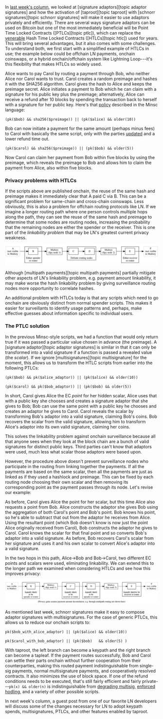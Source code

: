 In [last week's column][p4tr sig adaptors], we looked at [signature
adaptors][topic adaptor signatures] and how the activation of
[taproot][topic taproot] with [schnorr signatures][topic schnorr
signatures] will make it easier to use adaptors privately and
efficiently.  There are several ways signature adaptors can be used on
Bitcoin but one of the most immediately beneficial will be Point Time
Locked Contracts ([PTLCs][topic ptlc]), which can replace the
[venerable][htlc history] Hash Time Locked Contracts ([HTLCs][topic htlc])
used for years.  This will bring several advantages, but it also comes
with some challenges.  To understand both, we first start with a
simplified example of HTLCs in use; the example below could be offchain
LN payments, onchain coinswaps, or a hybrid onchain/offchain system like
Lightning Loop---it's this flexibility that makes HTLCs so widely used.

Alice wants to pay Carol by routing a payment through Bob, who neither
Alice nor Carol wants to trust.  Carol creates a random preimage and hashes
it with the SHA256 algorithm.  Carol gives the hash to Alice and keeps
the preimage secret.  Alice initiates a payment
to Bob which he can claim with a signature for his public key plus the
preimage; alternatively, Alice can receive a refund after 10 blocks by
spending the transaction back to herself with a signature for her public
key.  Here's that [policy][htlc1 minsc] described in the Minsc language:

```hack
(pk($bob) && sha256($preimage)) || (pk($alice) && older(10))
```

Bob can now initiate a payment for the same amount (perhaps minus fees) to
Carol with basically the same script, only with the parties
[updated][htlc2 minsc] and a lower refund time out.

```hack
(pk($carol) && sha256($preimage)) || (pk($bob) && older(5))
```

Now Carol can claim her payment from Bob within five blocks by using the preimage, which
reveals the preimage to Bob and allows him to claim the payment from
Alice, also within five blocks.

### Privacy problems with HTLCs

If the scripts above are published onchain, the reuse of the same hash
and preimage makes it immediately clear that A paid C via
B.  This can be a significant problem for same-chain and cross-chain
coinswaps.  Less obviously, this is also a problem for offchain routing
protocols like LN.  If we imagine a longer routing path where one person
controls multiple hops along the path, they can see the reuse of
the same hash and preimage to determine that some nodes are routing
nodes, increasing the probability that the remaining nodes are either
the spender or the receiver.   This is one part of the *linkability
problem* that may be LN's greatest current privacy weakness.

![Illustration of HTLC linkability problem](/img/posts/2021-07-ln-linkability1.dot.png)

Although [multipath payments][topic multipath payments] partially
mitigate other aspects of LN's linkability problem, e.g. payment amount
linkability, it may make worse the hash linkability problem by giving
surveillance routing nodes more opportunity to correlate hashes.

An additional problem with HTLCs today is that any scripts which need to
go onchain are obviously distinct from normal spender scripts.  This
makes it easier for surveillants to identify usage
patterns and, perhaps, make effective guesses about information specific
to individual users.

### The PTLC solution

In the previous Minsc-style scripts, we had a function that would only
return true if it was passed a particular value chosen in advance (the
preimage).  A [signature adaptor][topic adaptor signatures] is similar
in that it can only be transformed into a valid signature if a function is passed a
revealed value (the *scalar*).  If we ignore [multisignatures][topic
multisignature] for the moment, this allows us to transform the HTLC
scripts from earlier into the following PTLCs:

```hack
(pk($bob) && pk($alice_adaptor)) || (pk($alice) && older(10))
```

```hack
(pk($carol) && pk($bob_adaptor)) || (pk($bob) && older(5))
```

In short, Carol gives Alice the EC *point* for her hidden scalar, Alice
uses that with a public key she chooses and creates a signature adaptor
that she gives to Bob; Bob can use the same point with a public key
he chooses and creates an adaptor he gives to Carol.  Carol reveals the
scalar by transforming Bob's adaptor into a valid signature, claiming
Bob's coins.  Bob recovers the scalar from the valid signature, allowing
him to transform Alice's adaptor into its own valid signature, claiming
her coins.

This solves the linkability problem against onchain surveillance because
all that anyone sees when they look at the block chain are a bunch of valid
signatures for distinct public keys.  Third parties can't know that
adaptors were used, much less what scalar those adaptors were based upon.

However, the procedure above doesn't prevent surveillance nodes who participate
in the routing from linking together the payments.  If all the payments
are based on the same scalar, then all the payments are just as linked
as if they used a hashlock and preimage.  This can be fixed by each
routing node choosing their own scalar and then removing its
corresponding point as the payment passes through its node.  Let's
revise our example:

As before, Carol gives Alice the point for her scalar, but this time
Alice also requests a point from Bob.  Alice constructs the adaptor she
gives Bob using the aggregation of both Carol's point and Bob's point.
Bob knows his point, so he's able to subtract that out from the adaptor
he receives from Alice.  Using the resultant point (which Bob doesn't
know is now just the point Alice originally received from Carol), Bob
constructs the adaptor he gives to Carol.  Carol knows the scalar for
that final point and so converts Bob's adaptor into a valid signature.
As before, Bob recovers Carol's scalar from her signature and uses it
and his own scalar to convert Alice's adaptor into a valid signature.

In the two hops in this path, Alice→Bob and Bob→Carol, two different
EC points and scalars were used, eliminating linkability.  We can extend
this to the longer path we examined when considering HTLCs and see how
this improves privacy:

![Illustration of PTLC lack of linkability problem](/img/posts/2021-07-ln-linkability2.dot.png)

As mentioned last week, schnorr signatures make it easy to compose
adaptor signatures with multisignatures.  For the case of generic PTLCs, this allows us to reduce our
onchain scripts to:

```hack
pk($bob_with_alice_adaptor) || (pk($alice) && older(10))
```

```hack
pk($carol_with_bob_adaptor) || (pk($bob)   && older(5) )
```

With taproot, the left branch can become a keypath and the right branch
can become a tapleaf.  If the payment routes successfully, Bob and Carol
can settle their parts onchain without further cooperation
from their counterparties, making this routed payment indistinguishable
from single-sig payments, normal multisignature payments, and
cooperatively resolved contracts.  It also minimizes the use of block
space.  If one of the refund conditions needs to be executed,
that's still fairly efficient and fairly private---`pk(x) && older(n)`
is indistinguishable from [degrading multisig][], [enforced hodling][],
and a variety of other possible scripts.

In next week's column, a guest post from one of our favorite LN
developers will discuss some of the changes necessary for LN to adopt
keypath spends, multisignatures, PTLCs, and other features enabled by
taproot.

[p4tr sig adaptors]: /en/preparing-for-taproot/#signature-adaptors
[htlc history]: /en/topics/htlc/#history
[htlc1 minsc]: https://min.sc/#c=%2F%2F%20Traditional%20preimage-based%20HTLC%0A%24alice%20%3D%20A%3B%0A%24bob%20%3D%20B%3B%0A%24carol%20%3D%20C%3B%0A%24preimage%20%3D%20H%3B%0A%0A%28pk%28%24bob%29%20%26%26%20sha256%28%24preimage%29%29%20%7C%7C%20%28pk%28%24alice%29%20%26%26%20older%2810%29%29
[htlc2 minsc]: https://min.sc/#c=%2F%2F%20Traditional%20preimage-based%20HTLC%0A%24alice%20%3D%20A%3B%0A%24bob%20%3D%20B%3B%0A%24carol%20%3D%20C%3B%0A%24preimage%20%3D%20H%3B%0A%0A%28pk%28%24carol%29%20%26%26%20sha256%28%24preimage%29%29%20%7C%7C%20%28pk%28%24bob%29%20%26%26%20older%285%29%29
[degrading multisig]: https://github.com/bitcoinops/taproot-workshop/blob/master/3.1-degrading-multisig-case-study.ipynb
[enforced hodling]: https://bitcoin.stackexchange.com/questions/69809/op-checklocktimeverify-op-hodl-script
